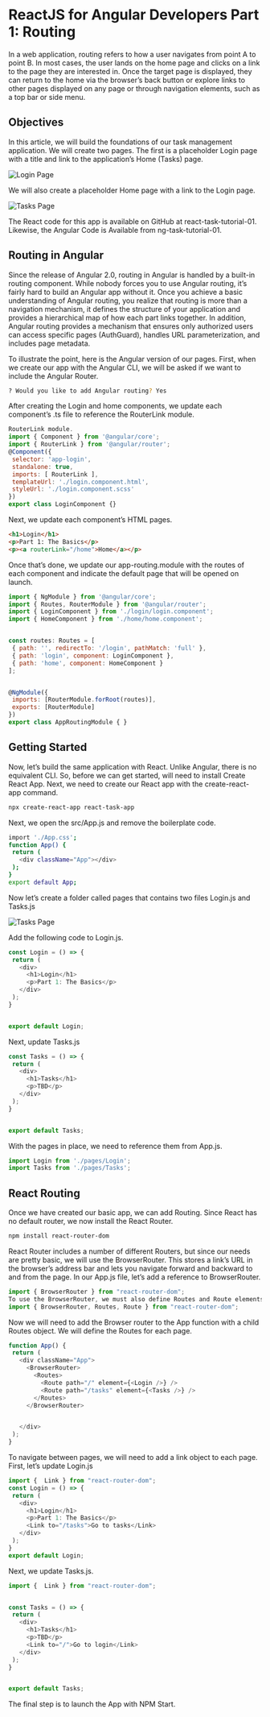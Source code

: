 # ReactJS for Angular Developers Part 1: Routing

In a web application, routing refers to how a user navigates from point A to point B. In most cases, the user lands on the home page and clicks on a link to the page they are interested in. Once the target page is displayed, they can return to the home via the browser’s back button or explore links to other pages displayed on any page or through navigation elements, such as a top bar or side menu.

## Objectives

In this article, we will build the foundations of our task management application. We will create two pages. The first is a placeholder Login page with a title and link to the application’s Home (Tasks) page.

![Login Page](react-task-tutorial-01-login.png)

We will also create a placeholder Home page with a link to the Login page.

![Tasks Page](react-task-tutorial-01-tasks.png)

The React code for this app is available on GitHub at react-task-tutorial-01. Likewise, the Angular Code is Available from ng-task-tutorial-01.

## Routing in Angular

Since the release of Angular 2.0, routing in Angular is handled by a built-in routing component. While nobody forces you to use Angular routing, it’s fairly hard to build an Angular app without it. Once you achieve a basic understanding of Angular routing, you realize that routing is more than a navigation mechanism, it defines the structure of your application and provides a hierarchical map of how each part links together. In addition, Angular routing provides a mechanism that ensures only authorized users can access specific pages (AuthGuard), handles URL parameterization, and includes page metadata.

To illustrate the point, here is the Angular version of our pages. First, when we create our app with the Angular CLI, we will be asked if we want to include the Angular Router.

```bash
? Would you like to add Angular routing? Yes
```

After creating the Login and home components, we update each component’s .ts file to reference the RouterLink module.

```javascript
RouterLink module.
import { Component } from '@angular/core';
import { RouterLink } from '@angular/router';
@Component({
 selector: 'app-login', 
 standalone: true,
 imports: [ RouterLink ],
 templateUrl: './login.component.html',
 styleUrl: './login.component.scss'
})
export class LoginComponent {}
```

Next, we update each component’s HTML pages.

```html
<h1>Login</h1>
<p>Part 1: The Basics</p>
<p><a routerLink="/home">Home</a></p>
```

Once that’s done, we update our app-routing.module with the routes of each component and indicate the default page that will be opened on launch.

```javascript
import { NgModule } from '@angular/core';
import { Routes, RouterModule } from '@angular/router';
import { LoginComponent } from './login/login.component';
import { HomeComponent } from './home/home.component';


const routes: Routes = [
 { path: '', redirectTo: '/login', pathMatch: 'full' },
 { path: 'login', component: LoginComponent },
 { path: 'home', component: HomeComponent }
];


@NgModule({
 imports: [RouterModule.forRoot(routes)],
 exports: [RouterModule]
})
export class AppRoutingModule { }

```

## Getting Started

Now, let’s build the same application with React. Unlike Angular, there is no equivalent CLI. So, before we can get started, will need to install Create React App. Next, we need to create our React app with the create-react-app command.

```bash
npx create-react-app react-task-app
```

Next, we open the src/App.js and remove the boilerplate code.

```bash
import './App.css';
function App() {
 return (
   <div className="App"></div>
 );
}
export default App;
```

Now let’s create a folder called pages that contains two files Login.js and Tasks.js

![Tasks Page](react-task-tutorial-01-files.png)

Add the following code to Login.js.

```javascript
const Login = () => {
 return (
   <div>
     <h1>Login</h1>
     <p>Part 1: The Basics</p>
   </div>
 );
}


export default Login;
```

Next, update Tasks.js

```javascript
const Tasks = () => {
 return (
   <div>
     <h1>Tasks</h1>
     <p>TBD</p>
   </div>
 );
}


export default Tasks;
```

With the pages in place, we need to reference them from App.js.

```javascript
import Login from './pages/Login';
import Tasks from './pages/Tasks';
```

## React Routing

Once we have created our basic app, we can add Routing. Since React has no default router, we now install the React Router.

```bash
npm install react-router-dom
```

React Router includes a number of different Routers, but since our needs are pretty basic, we will use the BrowserRouter. This stores a link’s URL in the browser’s address bar and lets you navigate forward and backward to and from the page. In our App.js file, let’s add a reference to BrowserRouter.

```javascript
import { BrowserRouter } from "react-router-dom";
To use the BrowserRouter, we must also define Routes and Route elements, so we will also need to reference these elements.
import { BrowserRouter, Routes, Route } from "react-router-dom";
```

Now we will need to add the Browser router to the App function with a child Routes object. We will define the Routes for each page.

```javascript
function App() {
 return (
   <div className="App">
     <BrowserRouter>
       <Routes>
         <Route path="/" element={<Login />} />
         <Route path="/tasks" element={<Tasks />} />
       </Routes>
     </BrowserRouter>


   </div>
 );
}
```

To navigate between pages, we will need to add a link object to each page. First, let’s update Login.js

```javascript
import {  Link } from "react-router-dom";
const Login = () => {
 return (
   <div>
     <h1>Login</h1>
     <p>Part 1: The Basics</p>
     <Link to="/tasks">Go to tasks</Link>
   </div>
 );
}
export default Login;
```

Next, we update Tasks.js.

```javascript
import {  Link } from "react-router-dom";


const Tasks = () => {
 return (
   <div>
     <h1>Tasks</h1>
     <p>TBD</p>
     <Link to="/">Go to login</Link>
   </div>
 );
}


export default Tasks;
```

The final step is to launch the App with NPM Start.
